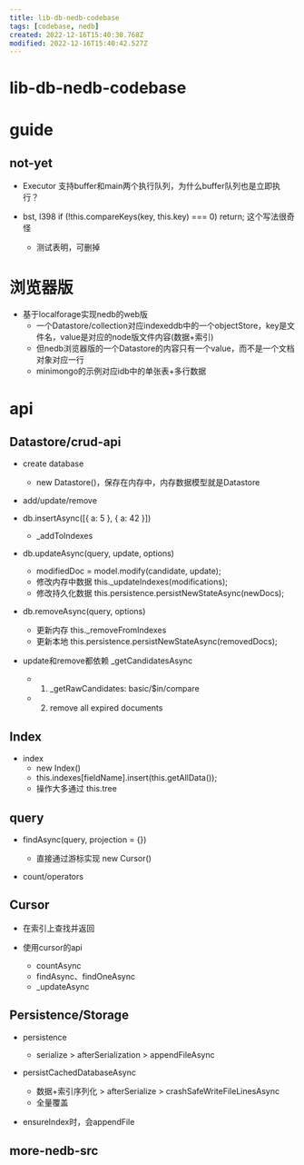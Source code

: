 ```yaml
---
title: lib-db-nedb-codebase
tags: [codebase, nedb]
created: 2022-12-16T15:40:30.768Z
modified: 2022-12-16T15:40:42.527Z
---
```


# lib-db-nedb-codebase

# guide

## not-yet

- Executor 支持buffer和main两个执行队列，为什么buffer队列也是立即执行？

- bst, l398 if (!this.compareKeys(key, this.key) === 0) return; 这个写法很奇怪
  - 测试表明，可删掉
# 浏览器版
- 基于localforage实现nedb的web版
  - 一个Datastore/collection对应indexeddb中的一个objectStore，key是文件名，value是对应的node版文件内容(数据+索引)
  - 但nedb浏览器版的一个Datastore的内容只有一个value，而不是一个文档对象对应一行
  - minimongo的示例对应idb中的单张表+多行数据
# api

## Datastore/crud-api

- create database
  - new Datastore()，保存在内存中，内存数据模型就是Datastore

- add/update/remove

- db.insertAsync([{ a: 5 }, { a: 42 }])
  - _addToIndexes

- db.updateAsync(query, update, options)
  - modifiedDoc = model.modify(candidate, update); 
  - 修改内存中数据 this._updateIndexes(modifications); 
  - 修改持久化数据 this.persistence.persistNewStateAsync(newDocs); 

- db.removeAsync(query, options)
  - 更新内存 this._removeFromIndexes
  - 更新本地 this.persistence.persistNewStateAsync(removedDocs); 

- update和remove都依赖 _getCandidatesAsync
  - 1. _getRawCandidates: basic/$in/compare
  - 2. remove all expired documents

## Index

- index
  - new Index()
  - this.indexes[fieldName].insert(this.getAllData()); 
  - 操作大多通过 this.tree

## query

- findAsync(query, projection = {})
  - 直接通过游标实现 new Cursor()

- count/operators

## Cursor

- 在索引上查找并返回

- 使用cursor的api
  - countAsync
  - findAsync、findOneAsync
  - _updateAsync

## Persistence/Storage

- persistence
  - serialize > afterSerialization > appendFileAsync

- persistCachedDatabaseAsync
  - 数据+索引序列化 > afterSerialize > crashSafeWriteFileLinesAsync
  - 全量覆盖

- ensureIndex时，会appendFile

## more-nedb-src
